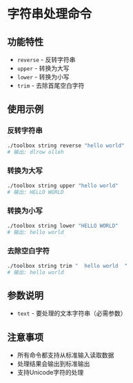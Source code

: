 # 字符串处理命令

## 功能特性

- `reverse` - 反转字符串
- `upper` - 转换为大写
- `lower` - 转换为小写  
- `trim` - 去除首尾空白字符

## 使用示例

### 反转字符串
```bash
./toolbox string reverse "hello world"
# 输出: dlrow olleh
```

### 转换为大写
```bash
./toolbox string upper "hello world"  
# 输出: HELLO WORLD
```

### 转换为小写
```bash
./toolbox string lower "HELLO WORLD"
# 输出: hello world
```

### 去除空白字符
```bash
./toolbox string trim "  hello world  "
# 输出: hello world
```

## 参数说明

- `text` - 要处理的文本字符串（必需参数）

## 注意事项

- 所有命令都支持从标准输入读取数据
- 处理结果会输出到标准输出
- 支持Unicode字符的处理 
